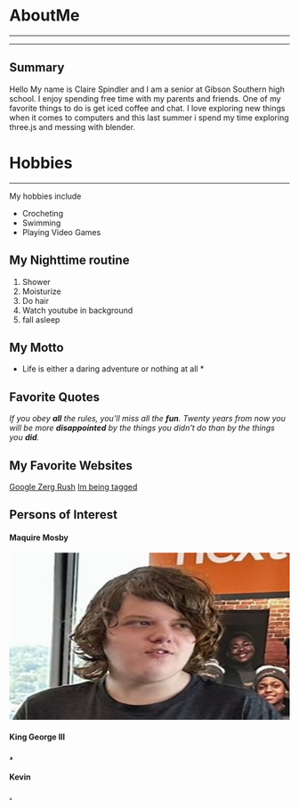 # AboutMe
---
---
## Summary
Hello My name is Claire Spindler and I am a senior at Gibson Southern high school. I enjoy spending free time with my parents and friends. One of my favorite things to do is get iced coffee and chat. I love exploring new things when it comes to computers and this last summer i spend my time exploring three.js and messing with blender.

[I have a new home]: https://pickerwheel.com/tools/random-number-generator/

# Hobbies
---
My hobbies include 
- Crocheting
- Swimming
- Playing Video Games

## My Nighttime routine
1. Shower
2. Moisturize
3. Do hair
4. Watch youtube in background
5. fall asleep

## My Motto

* Life is either a daring adventure or nothing at all *

## Favorite Quotes

*If you obey **all** the rules, you'll miss all the **fun**.*
*Twenty years from now you will be more **disappointed** by the things you didn’t do than by the things you **did**.*

## My Favorite Websites
[Google Zerg Rush](https://elgoog.im/zergrush/ "Google Zerg Rush")
[Im being tagged][I have a new home]

## Persons of Interest

<h4>Maquire Mosby </h4>
<a href="https://github.com/LeopardDrager"> <img src="img/F0rueT2XwAAaOx1.jpg" height="300rem" width="600rem"></a><br>
<h4>King George III</h4>
<a href="https://www.royal.uk/george-iii"><img src="img/queen-charlotte-king-george-bbde641-1-e1683714886627.jpg" height="5rem" width="5rem"></a><br>
<h4>Kevin</h4>
<a href="https://despicableme.fandom.com/wiki/Kevin_(Despicable_Me_2)#Personality"><img src="img/61YxKScRapL._AC_UF894,1000_QL80_.jpg" height="5rem" width="5rem"></a><br>
